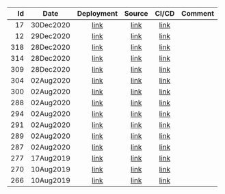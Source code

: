 | Id | Date | Deployment | Source | CI/CD | Comment |
| -: | ---- | :--------: | :----: | :---: | ------- |
| 17 | 30Dec2020 | [link](https://torbjorv.github.io/paintbobs/versions/17/) | [link](https://github.com/torbjorv/paintbobs/commit/c82961bf5f98af24144798522556931a53cebe6e) | [link](https://circleci.com/workflow-run/fc603a57-cb26-4981-9c3a-a8a6e9485dec) | |
| 12 | 29Dec2020 | [link](https://torbjorv.github.io/paintbobs/versions/12/) | [link](https://github.com/torbjorv/paintbobs/commit/29ac4e7bcf8906946a9e679c2d42ff0cbd863d05) | [link](https://circleci.com/workflow-run/7e5de590-a086-4434-abde-2e4c10337c2a) | |
| 318 | 28Dec2020 | [link](https://torbjorv.github.io/shadebobs/versions/318/) | [link](https://github.com/torbjorv/shadebobs/commit/64d0059bb41a2ab695e1f48b1315618ebae218ee) | [link](https://circleci.com/workflow-run/39714d57-8c69-4dc7-bd70-07e1f733c5cc) | |
| 314 | 28Dec2020 | [link](https://torbjorv.github.io/shadebobs/versions/314/) | [link](https://github.com/torbjorv/shadebobs/commit/767b64b495e2d0ca91e3e476cfe18bd6635f1491) | [link](https://circleci.com/workflow-run/39ab1aa4-5cae-44d1-982d-f8a7ae7a2c8f) | |
| 309 | 28Dec2020 | [link](https://torbjorv.github.io/shadebobs/versions/309/) | [link](https://github.com/torbjorv/shadebobs/commit/d3b12d150d616b6e10e409bed21ef17a6de46889) | [link](https://circleci.com/workflow-run/79084fcc-6e09-4ad5-9e53-45a2eea68143) | |
| 304 | 02Aug2020 | [link](https://torbjorv.github.io/shadebobs/versions/304/) | [link](https://github.com/torbjorv/shadebobs/commit/3c6ce5ba53c7804690409c7aca174266cbdb2ed3) | [link](https://circleci.com/workflow-run/305467c0-4629-4aa1-a016-e9cd2a43adbc) | |
| 300 | 02Aug2020 | [link](https://torbjorv.github.io/shadebobs/versions/300/) | [link](https://github.com/torbjorv/shadebobs/commit/619e79fddd635d88178837ac4ad1c6bff91d435e) | [link](https://circleci.com/workflow-run/d0a288bf-6fd4-416b-aa92-b3d49a6003b1) | |
| 288 | 02Aug2020 | [link](https://torbjorv.github.io/shadebobs/versions/288/) | [link](https://github.com/torbjorv/shadebobs/commit/752aecbf3d09b650b63543814a7de603afae8ddc) | [link](https://circleci.com/workflow-run/4b79260f-cff5-4e8a-bd0e-21d0d75d9c83) | |
| 294 | 02Aug2020 | [link](https://torbjorv.github.io/shadebobs/versions/294/) | [link](https://github.com/torbjorv/shadebobs/commit/65c6f1b2401e574daafb387fdbb5079745680c7e) | [link](https://circleci.com/workflow-run/18e49960-90e8-48c8-9dc4-fbda803d4fa0) | |
| 291 | 02Aug2020 | [link](https://torbjorv.github.io/shadebobs/versions/291/) | [link](https://github.com/torbjorv/shadebobs/commit/e1c3a82218a8b40c9b5261ed81a8a7d13172d46e) | [link](https://circleci.com/workflow-run/03f02fd2-69a9-448b-a8c3-de320f110eab) | |
| 289 | 02Aug2020 | [link](https://torbjorv.github.io/shadebobs/versions/289/) | [link](https://github.com/torbjorv/shadebobs/commit/84d5fae72a1ae17a121c61421b34420d7aa563f1) | [link](https://circleci.com/workflow-run/c13fd47a-56ee-41ef-85b8-2ad54bee8e59) | |
| 287 | 02Aug2020 | [link](https://torbjorv.github.io/shadebobs/versions/287/) | [link](https://github.com/torbjorv/shadebobs/commit/038294195817f1eee6d1466185c5df5b1d8d370d) | [link](https://circleci.com/workflow-run/f12d567d-0766-48fa-9fd2-12bc73d0f8a0) | |
| 277 | 17Aug2019 | [link](https://torbjorv.github.io/shadebobs/versions/277/) | [link](https://github.com/torbjorv/shadebobs/commit/e02c72158c0b74237a759eb5167afee7b52c4b26) | [link](https://circleci.com/workflow-run/e68b96d6-ec31-4ea4-b026-1c36c99f6d8a) | |
| 270 | 10Aug2019 | [link](https://torbjorv.github.io/shadebobs/versions/270/) | [link](https://github.com/torbjorv/shadebobs/commit/abe99ec927da8f3e99b504bd773750fce1f368a4) | [link](https://circleci.com/workflow-run/43f0cc4f-9110-4222-8972-6f72c7a8cb5c) | |
| 266 | 10Aug2019 | [link](https://torbjorv.github.io/shadebobs//versions/266/) | [link](https://github.com/torbjorv/shadebobs/commit/bedd92047a27d6dddddb30e2322f7879b93d0e51) | [link](https://circleci.com/workflow-run/cb4ff996-fb68-4e79-b765-c606d015da44) | |


